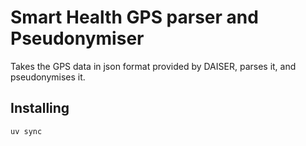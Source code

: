 # Smart Health GPS parser and Pseudonymiser

Takes the GPS data in json format provided by DAISER, parses it, and pseudonymises it.

## Installing

`uv sync`